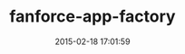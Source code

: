 ---
layout: post
title:  "fanforce-app-factory"
repo:   "fanforce/gem-fanforce-app-factory"
date:   2015-02-18 17:01:59
gemurl: http://github.com/fanforce/gem-fanforce-app-factory
---